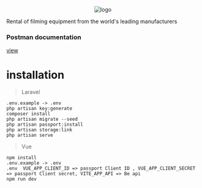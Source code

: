 <div align="center">
  <img src="https://files.catbox.moe/mhfce3.jpg" alt="logo">
</div>

Rental of filming equipment from the world's leading manufacturers

### Postman documentation

[view](https://documenter.getpostman.com/view/12599375/2s9YysE2rL)

# installation

> Laravel

```
.env.example -> .env
php artisan key:generate
composer install
php artisan migrate --seed
php artisan passport:install
php artisan storage:link 
php artisan serve
```

> Vue

```
npm install
.env.example -> .env
.env  VUE_APP_CLIENT_ID => passport Client ID , VUE_APP_CLIENT_SECRET => passport Client secret, VITE_APP_API => Be api
npm run dev 
```
